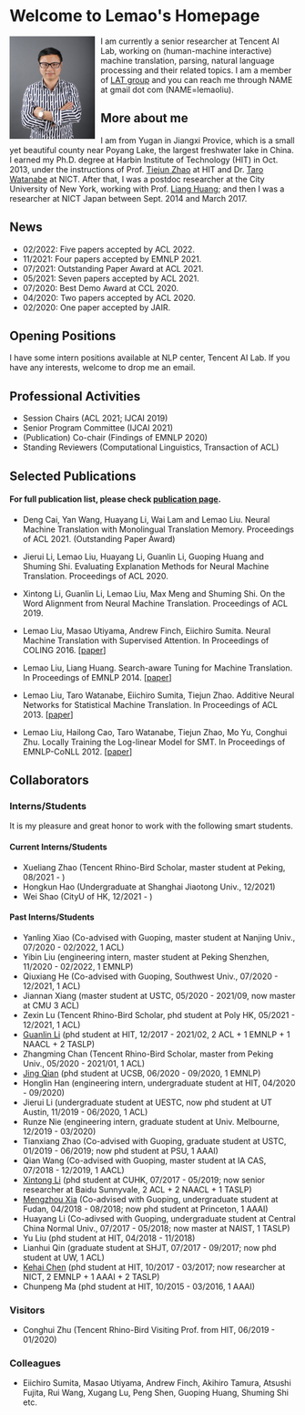 # Welcome to Lemao's Homepage


<img align="left" src="homepage_lemao.jpg" width=150 height=180 alt="a photo" style="padding-right:10px">

I am currently a senior researcher at Tencent AI Lab, working on (human-machine interactive) machine translation, parsing, natural language processing and their related topics. I am a member of [LAT group](lat.md) and you can reach me through NAME at gmail dot com (NAME=lemaoliu).

## More about me

I am from Yugan in Jiangxi Provice, which is a small yet beautiful county near Poyang Lake, the largest freshwater lake in China. I earned my Ph.D. degree at Harbin Institute of Technology (HIT) in Oct. 2013, under the instructions of Prof. [Tiejun Zhao](http://encs.hit.edu.cn/2016/0229/c5511a144140/page.htm) at HIT and Dr. [Taro Watanabe](https://sites.google.com/site/tarowtnb/) at NICT. After that, I was a postdoc researcher at the City University of New York, working with Prof. [Liang Huang](https://web.engr.oregonstate.edu/~huanlian/); and then I was a researcher at NICT Japan between Sept. 2014 and March 2017. 

## News
- 02/2022: Five papers accepted by ACL 2022.
- 11/2021: Four papers accepted by EMNLP 2021.
- 07/2021: Outstanding Paper Award at ACL 2021. 
- 05/2021: Seven papers accepted by ACL 2021. 
- 07/2020: Best Demo Award at CCL 2020. 
- 04/2020: Two papers accepted by ACL 2020.
- 02/2020: One paper accepted by JAIR.


## Opening Positions
I have some intern positions available at NLP center, Tencent AI Lab. If you have any interests, welcome to drop me an email. 

## Professional Activities
- Session Chairs (ACL 2021; IJCAI 2019)
- Senior Program Committee (IJCAI 2021)
- (Publication) Co-chair (Findings of EMNLP 2020)
- Standing Reviewers (Computational Linguistics, Transaction of ACL)

## Selected Publications
#### For full publication list, please check [publication page](publications.md).
- Deng Cai, Yan Wang, Huayang Li, Wai Lam and Lemao Liu. Neural Machine Translation with Monolingual Translation Memory. Proceedings of ACL 2021. (Outstanding Paper Award)

- Jierui Li, Lemao Liu, Huayang Li, Guanlin Li, Guoping Huang and Shuming Shi. Evaluating Explanation Methods for Neural Machine Translation. Proceedings of ACL 2020.

- Xintong Li, Guanlin Li, Lemao Liu, Max Meng and Shuming Shi. On the Word Alignment from Neural Machine Translation. Proceedings of ACL 2019. 

- Lemao Liu, Masao Utiyama, Andrew Finch, Eiichiro Sumita. Neural Machine Translation with Supervised Attention. In Proceedings of COLING 2016. [[paper](http://aclweb.org/anthology/C/C16/C16-1291.pdf)]

- Lemao Liu, Liang Huang. Search-aware Tuning for Machine Translation. In Proceedings of EMNLP 2014. [[paper](http://aclweb.org/anthology/D/D14/D14-1209.pdf)]

- Lemao Liu, Taro Watanabe, Eiichiro Sumita, Tiejun Zhao. Additive Neural Networks for Statistical Machine Translation. In Proceedings of ACL 2013. [[paper](http://www.aclweb.org/anthology/P13-1078)]

- Lemao Liu, Hailong Cao, Taro Watanabe, Tiejun Zhao, Mo Yu, Conghui Zhu. Locally Training the Log-linear Model for SMT. In Proceedings of EMNLP-CoNLL 2012. [[paper](http://www.aclweb.org/anthology/D12-1037)]


## Collaborators

### Interns/Students
It is my pleasure and great honor to work with the following smart students.

#### Current Interns/Students
- Xueliang Zhao (Tencent Rhino-Bird Scholar, master student at Peking, 08/2021 - )
- Hongkun Hao (Undergraduate at Shanghai Jiaotong Univ., 12/2021)
- Wei Shao (CityU of HK, 12/2021 - )


#### Past Interns/Students

- Yanling Xiao (Co-advised with Guoping, master student at Nanjing Univ., 07/2020 - 02/2022, 1 ACL)
- Yibin Liu (engineering intern, master student at Peking Shenzhen, 11/2020 - 02/2022, 1 EMNLP)
- Qiuxiang He (Co-advised with Guoping, Southwest Univ., 07/2020 - 12/2021, 1 ACL)
- Jiannan Xiang (master student at USTC, 05/2020 - 2021/09, now master at CMU 3 ACL)
- Zexin Lu (Tencent Rhino-Bird Scholar, phd student at Poly HK, 05/2021 - 12/2021, 1 ACL)
- [Guanlin Li](https://epsilon-lee.github.io/) (phd student at HIT, 12/2017 - 2021/02, 2 ACL + 1 EMNLP + 1 NAACL + 2 TASLP)
- Zhangming Chan (Tencent Rhino-Bird Scholar, master from Peking Univ., 05/2020 - 2021/01, 1 ACL)
- [Jing Qian](https://jing-qian.github.io/) (phd student at UCSB, 06/2020 - 09/2020, 1 EMNLP)
- Honglin Han (engineering intern, undergraduate student at HIT, 04/2020 - 09/2020)
- Jierui Li (undergraduate student at UESTC, now phd student at UT Austin, 11/2019 - 06/2020, 1 ACL)
- Runze Nie (engineering intern, graduate student at Univ. Melbourne, 12/2019 - 03/2020)
- Tianxiang Zhao (Co-advised with Guoping, graduate student at USTC, 01/2019 - 06/2019; now phd student at PSU, 1 AAAI)
- Qian Wang (Co-advised with Guoping, master student at IA CAS, 07/2018 - 12/2019, 1 AACL)
- [Xintong Li](https://znculee.github.io/) (phd student at CUHK, 07/2017 - 05/2019; now senior researcher at Baidu Sunnyvale, 2 ACL + 2 NAACL + 1 TASLP)
- [Mengzhou Xia](https://xiamengzhou.github.io/) (Co-advised with Guoping, undergraduate student at Fudan, 04/2018 - 08/2018; now phd student at Princeton, 1 AAAI)
- Huayang Li (Co-adivsed with Guoping, undergraduate student at Central China Normal Univ., 07/2017 - 05/2018; now master at NAIST, 1 TASLP)
- Yu Liu (phd student at HIT, 04/2018 - 11/2018)
- Lianhui Qin (graduate student at SHJT, 07/2017 - 09/2017; now phd student at UW, 1 ACL) 
- [Kehai Chen](https://chenkehai.github.io/) (phd student at HIT, 10/2017 - 03/2017; now researcher at NICT, 2 EMNLP + 1 AAAI + 2 TASLP)
- Chunpeng Ma (phd student at HIT, 10/2015 - 03/2016, 1 AAAI) 


### Visitors

- Conghui Zhu (Tencent Rhino-Bird Visiting Prof. from HIT, 06/2019 - 01/2020)


### Colleagues 
- Eiichiro Sumita, Masao Utiyama, Andrew Finch, Akihiro Tamura, Atsushi Fujita, Rui Wang, Xugang Lu, Peng Shen, Guoping Huang, Shuming Shi etc.


